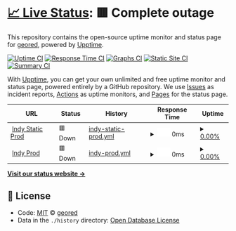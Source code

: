 # [📈 Live Status](https://geored.github.io/test-git-actions): <!--live status--> **🟥 Complete outage**

This repository contains the open-source uptime monitor and status page for [geored](https://geored.github.io/test-git-actions), powered by [Upptime](https://github.com/upptime/upptime).

[![Uptime CI](https://github.com/koj-co/upptime/workflows/Uptime%20CI/badge.svg)](https://github.com/koj-co/upptime/actions?query=workflow%3A%22Uptime+CI%22)
[![Response Time CI](https://github.com/koj-co/upptime/workflows/Response%20Time%20CI/badge.svg)](https://github.com/koj-co/upptime/actions?query=workflow%3A%22Response+Time+CI%22)
[![Graphs CI](https://github.com/koj-co/upptime/workflows/Graphs%20CI/badge.svg)](https://github.com/koj-co/upptime/actions?query=workflow%3A%22Graphs+CI%22)
[![Static Site CI](https://github.com/koj-co/upptime/workflows/Static%20Site%20CI/badge.svg)](https://github.com/koj-co/upptime/actions?query=workflow%3A%22Static+Site+CI%22)
[![Summary CI](https://github.com/koj-co/upptime/workflows/Summary%20CI/badge.svg)](https://github.com/koj-co/upptime/actions?query=workflow%3A%22Summary+CI%22)

With [Upptime](https://upptime.js.org), you can get your own unlimited and free uptime monitor and status page, powered entirely by a GitHub repository. We use [Issues](https://github.com/geored/test-git-actions/issues) as incident reports, [Actions](https://github.com/geored/test-git-actions/actions) as uptime monitors, and [Pages](https://geored.github.io/test-git-actions) for the status page.

<!--start: status pages-->
<!-- This summary is generated by Upptime (https://github.com/upptime/upptime) -->
<!-- Do not edit this manually, your changes will be overwritten -->
<!-- prettier-ignore -->
| URL | Status | History | Response Time | Uptime |
| --- | ------ | ------- | ------------- | ------ |
| <img alt="" src="https://favicons.githubusercontent.com/indy.psi.redhat.com" height="13"> [Indy Static Prod](http://indy.psi.redhat.com) | 🟥 Down | [indy-static-prod.yml](https://github.com/geored/test-git-actions/commits/HEAD/history/indy-static-prod.yml) | <details><summary><img alt="Response time graph" src="./graphs/indy-static-prod/response-time-week.png" height="20"> 0ms</summary><br><a href="https://geored.github.io/test-git-actions/history/indy-static-prod"><img alt="Response time 0" src="https://img.shields.io/endpoint?url=https%3A%2F%2Fraw.githubusercontent.com%2Fgeored%2Ftest-git-actions%2FHEAD%2Fapi%2Findy-static-prod%2Fresponse-time.json"></a><br><a href="https://geored.github.io/test-git-actions/history/indy-static-prod"><img alt="24-hour response time 0" src="https://img.shields.io/endpoint?url=https%3A%2F%2Fraw.githubusercontent.com%2Fgeored%2Ftest-git-actions%2FHEAD%2Fapi%2Findy-static-prod%2Fresponse-time-day.json"></a><br><a href="https://geored.github.io/test-git-actions/history/indy-static-prod"><img alt="7-day response time 0" src="https://img.shields.io/endpoint?url=https%3A%2F%2Fraw.githubusercontent.com%2Fgeored%2Ftest-git-actions%2FHEAD%2Fapi%2Findy-static-prod%2Fresponse-time-week.json"></a><br><a href="https://geored.github.io/test-git-actions/history/indy-static-prod"><img alt="30-day response time 0" src="https://img.shields.io/endpoint?url=https%3A%2F%2Fraw.githubusercontent.com%2Fgeored%2Ftest-git-actions%2FHEAD%2Fapi%2Findy-static-prod%2Fresponse-time-month.json"></a><br><a href="https://geored.github.io/test-git-actions/history/indy-static-prod"><img alt="1-year response time 0" src="https://img.shields.io/endpoint?url=https%3A%2F%2Fraw.githubusercontent.com%2Fgeored%2Ftest-git-actions%2FHEAD%2Fapi%2Findy-static-prod%2Fresponse-time-year.json"></a></details> | <details><summary><a href="https://geored.github.io/test-git-actions/history/indy-static-prod">0.00%</a></summary><a href="https://geored.github.io/test-git-actions/history/indy-static-prod"><img alt="All-time uptime 0.00%" src="https://img.shields.io/endpoint?url=https%3A%2F%2Fraw.githubusercontent.com%2Fgeored%2Ftest-git-actions%2FHEAD%2Fapi%2Findy-static-prod%2Fuptime.json"></a><br><a href="https://geored.github.io/test-git-actions/history/indy-static-prod"><img alt="24-hour uptime 0.00%" src="https://img.shields.io/endpoint?url=https%3A%2F%2Fraw.githubusercontent.com%2Fgeored%2Ftest-git-actions%2FHEAD%2Fapi%2Findy-static-prod%2Fuptime-day.json"></a><br><a href="https://geored.github.io/test-git-actions/history/indy-static-prod"><img alt="7-day uptime 0.00%" src="https://img.shields.io/endpoint?url=https%3A%2F%2Fraw.githubusercontent.com%2Fgeored%2Ftest-git-actions%2FHEAD%2Fapi%2Findy-static-prod%2Fuptime-week.json"></a><br><a href="https://geored.github.io/test-git-actions/history/indy-static-prod"><img alt="30-day uptime 0.00%" src="https://img.shields.io/endpoint?url=https%3A%2F%2Fraw.githubusercontent.com%2Fgeored%2Ftest-git-actions%2FHEAD%2Fapi%2Findy-static-prod%2Fuptime-month.json"></a><br><a href="https://geored.github.io/test-git-actions/history/indy-static-prod"><img alt="1-year uptime 0.00%" src="https://img.shields.io/endpoint?url=https%3A%2F%2Fraw.githubusercontent.com%2Fgeored%2Ftest-git-actions%2FHEAD%2Fapi%2Findy-static-prod%2Fuptime-year.json"></a></details>
| <img alt="" src="https://favicons.githubusercontent.com/indy-admin.psi.redhat.com" height="13"> [Indy Prod](http://indy-admin.psi.redhat.com) | 🟥 Down | [indy-prod.yml](https://github.com/geored/test-git-actions/commits/HEAD/history/indy-prod.yml) | <details><summary><img alt="Response time graph" src="./graphs/indy-prod/response-time-week.png" height="20"> 0ms</summary><br><a href="https://geored.github.io/test-git-actions/history/indy-prod"><img alt="Response time 0" src="https://img.shields.io/endpoint?url=https%3A%2F%2Fraw.githubusercontent.com%2Fgeored%2Ftest-git-actions%2FHEAD%2Fapi%2Findy-prod%2Fresponse-time.json"></a><br><a href="https://geored.github.io/test-git-actions/history/indy-prod"><img alt="24-hour response time 0" src="https://img.shields.io/endpoint?url=https%3A%2F%2Fraw.githubusercontent.com%2Fgeored%2Ftest-git-actions%2FHEAD%2Fapi%2Findy-prod%2Fresponse-time-day.json"></a><br><a href="https://geored.github.io/test-git-actions/history/indy-prod"><img alt="7-day response time 0" src="https://img.shields.io/endpoint?url=https%3A%2F%2Fraw.githubusercontent.com%2Fgeored%2Ftest-git-actions%2FHEAD%2Fapi%2Findy-prod%2Fresponse-time-week.json"></a><br><a href="https://geored.github.io/test-git-actions/history/indy-prod"><img alt="30-day response time 0" src="https://img.shields.io/endpoint?url=https%3A%2F%2Fraw.githubusercontent.com%2Fgeored%2Ftest-git-actions%2FHEAD%2Fapi%2Findy-prod%2Fresponse-time-month.json"></a><br><a href="https://geored.github.io/test-git-actions/history/indy-prod"><img alt="1-year response time 0" src="https://img.shields.io/endpoint?url=https%3A%2F%2Fraw.githubusercontent.com%2Fgeored%2Ftest-git-actions%2FHEAD%2Fapi%2Findy-prod%2Fresponse-time-year.json"></a></details> | <details><summary><a href="https://geored.github.io/test-git-actions/history/indy-prod">0.00%</a></summary><a href="https://geored.github.io/test-git-actions/history/indy-prod"><img alt="All-time uptime 0.00%" src="https://img.shields.io/endpoint?url=https%3A%2F%2Fraw.githubusercontent.com%2Fgeored%2Ftest-git-actions%2FHEAD%2Fapi%2Findy-prod%2Fuptime.json"></a><br><a href="https://geored.github.io/test-git-actions/history/indy-prod"><img alt="24-hour uptime 0.00%" src="https://img.shields.io/endpoint?url=https%3A%2F%2Fraw.githubusercontent.com%2Fgeored%2Ftest-git-actions%2FHEAD%2Fapi%2Findy-prod%2Fuptime-day.json"></a><br><a href="https://geored.github.io/test-git-actions/history/indy-prod"><img alt="7-day uptime 0.00%" src="https://img.shields.io/endpoint?url=https%3A%2F%2Fraw.githubusercontent.com%2Fgeored%2Ftest-git-actions%2FHEAD%2Fapi%2Findy-prod%2Fuptime-week.json"></a><br><a href="https://geored.github.io/test-git-actions/history/indy-prod"><img alt="30-day uptime 0.00%" src="https://img.shields.io/endpoint?url=https%3A%2F%2Fraw.githubusercontent.com%2Fgeored%2Ftest-git-actions%2FHEAD%2Fapi%2Findy-prod%2Fuptime-month.json"></a><br><a href="https://geored.github.io/test-git-actions/history/indy-prod"><img alt="1-year uptime 0.00%" src="https://img.shields.io/endpoint?url=https%3A%2F%2Fraw.githubusercontent.com%2Fgeored%2Ftest-git-actions%2FHEAD%2Fapi%2Findy-prod%2Fuptime-year.json"></a></details>

<!--end: status pages-->

[**Visit our status website →**](https://geored.github.io/test-git-actions)

## 📄 License

- Code: [MIT](./LICENSE) © [geored](https://geored.github.io/test-git-actions)
- Data in the `./history` directory: [Open Database License](https://opendatacommons.org/licenses/odbl/1-0/)
